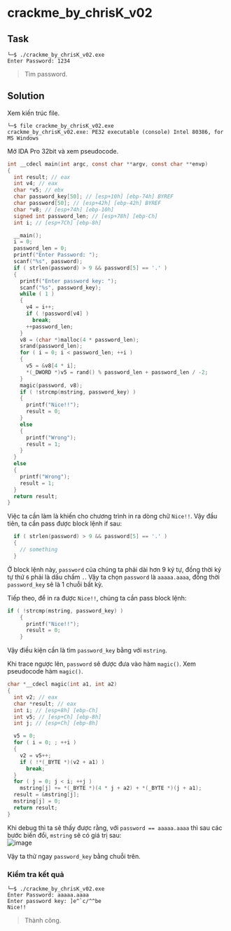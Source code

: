 # crackme_by_chrisK_v02
## Task
```
└─$ ./crackme_by_chrisK_v02.exe
Enter Password: 1234
```  
> Tìm password.

## Solution
Xem kiến trúc file.  
```
└─$ file crackme_by_chrisK_v02.exe
crackme_by_chrisK_v02.exe: PE32 executable (console) Intel 80386, for MS Windows
```  

Mở IDA Pro 32bit và xem pseudocode.  
```c
int __cdecl main(int argc, const char **argv, const char **envp)
{
  int result; // eax
  int v4; // eax
  char *v5; // ebx
  char password_key[50]; // [esp+10h] [ebp-74h] BYREF
  char password[50]; // [esp+42h] [ebp-42h] BYREF
  char *v8; // [esp+74h] [ebp-10h]
  signed int password_len; // [esp+78h] [ebp-Ch]
  int i; // [esp+7Ch] [ebp-8h]

  __main();
  i = 0;
  password_len = 0;
  printf("Enter Password: ");
  scanf("%s", password);
  if ( strlen(password) > 9 && password[5] == '.' )
  {
    printf("Enter password key: ");
    scanf("%s", password_key);
    while ( 1 )
    {
      v4 = i++;
      if ( !password[v4] )
        break;
      ++password_len;
    }
    v8 = (char *)malloc(4 * password_len);
    srand(password_len);
    for ( i = 0; i < password_len; ++i )
    {
      v5 = &v8[4 * i];
      *(_DWORD *)v5 = rand() % password_len + password_len / -2;
    }
    magic(password, v8);
    if ( !strcmp(mstring, password_key) )
    {
      printf("Nice!!");
      result = 0;
    }
    else
    {
      printf("Wrong");
      result = 1;
    }
  }
  else
  {
    printf("Wrong");
    result = 1;
  }
  return result;
}
```  

Việc ta cần làm là khiến cho chương trình in ra dòng chữ `Nice!!`. Vậy đầu tiên, ta cần pass được block lệnh if sau:  
```c
  if ( strlen(password) > 9 && password[5] == '.' )
  {
    // something
  }
```  

Ở block lệnh này, `password` của chúng ta phải dài hơn 9 ký tự, đồng thời ký tự thứ `6` phải là dấu chấm `.`. Vậy ta chọn `password` là `aaaaa.aaaa`, đồng thời `password_key` sẽ là 1 chuỗi bất kỳ.  

Tiếp theo, để in ra được `Nice!!`, chúng ta cần pass block lệnh:  
```c
if ( !strcmp(mstring, password_key) )
    {
      printf("Nice!!");
      result = 0;
    }
```  

Vậy điều kiện cần là tìm `password_key` bằng với `mstring`.  

Khi trace ngược lên, `password` sẽ được đưa vào hàm `magic()`. Xem pseudocode hàm `magic()`.  
```c
char *__cdecl magic(int a1, int a2)
{
  int v2; // eax
  char *result; // eax
  int i; // [esp+8h] [ebp-Ch]
  int v5; // [esp+Ch] [ebp-8h]
  int j; // [esp+Ch] [ebp-8h]

  v5 = 0;
  for ( i = 0; ; ++i )
  {
    v2 = v5++;
    if ( !*(_BYTE *)(v2 + a1) )
      break;
  }
  for ( j = 0; j < i; ++j )
    mstring[j] += *(_BYTE *)(4 * j + a2) + *(_BYTE *)(j + a1);
  result = &mstring[j];
  mstring[j] = 0;
  return result;
}
```  

Khi debug thì ta sẽ thấy được rằng, với `password == aaaaa.aaaa` thì sau các bước biến đổi, `mstring` sẽ có giá trị sau:  
![image](https://user-images.githubusercontent.com/44528004/123722471-a2151100-d8b2-11eb-8592-74e6072fd06c.png)  

Vậy ta thử ngay `password_key` bằng chuỗi trên.  

### Kiểm tra kết quả
```
└─$ ./crackme_by_chrisK_v02.exe
Enter Password: aaaaa.aaaa
Enter password key: ]e^`c/^^be
Nice!!
```
> Thành công.




